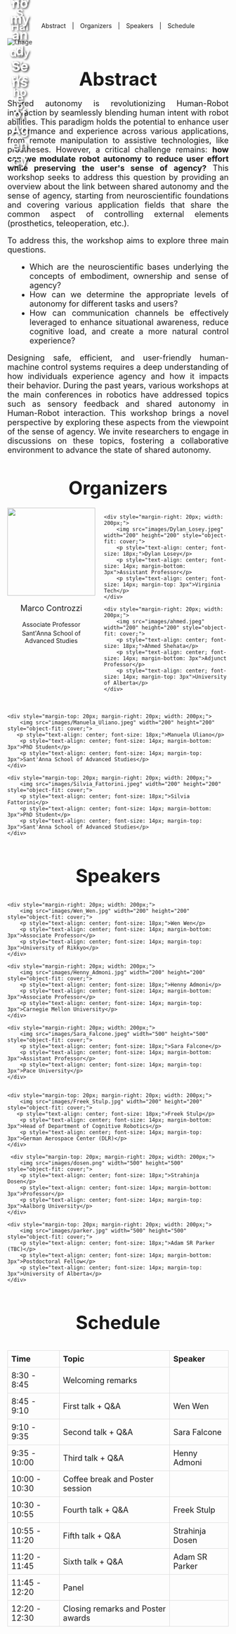<div style="text-align: center; margin-bottom: 20px;">
    <a href="#abstract" style="margin: 0 10px; text-decoration: none;">Abstract</a> |
    <a href="#Organizers" style="margin: 0 10px; text-decoration: none;">Organizers</a> |
    <a href="#Speakers" style="margin: 0 10px; text-decoration: none;">Speakers</a> |
    <a href="#Schedule" style="margin: 0 10px; text-decoration: none;">Schedule</a>
</div>

<div style="position: relative; display: inline-block;">
    <img src="images/opening.jpg" alt="Image" style="opacity: 0.9;">
    <div style="position: absolute; top: 20%; left: 50%; transform: translate(-50%, -50%); 
                color: white; font-size: 25px; font-weight: bold; text-shadow: 2px 2px 4px rgba(0,0,0,0.7);
                text-align: center; width: 80%;">
        2025 IROS Half-day Workshop 
    </div>
    <div style="position: absolute; top: 60%; left: 50%; transform: translate(-50%, -50%); 
                color: white; font-size: 30px; font-weight: bold; text-shadow: 2px 2px 4px rgba(0,0,0,0.7);
                text-align: center; width: 80%;">
        Shared Autonomy and Sense of Agency 
    </div>
</div>

<h1 id="abstract" style="text-align: center; margin-top: 50px; margin-bottom: 20px; font-size: 42px; font-weight: bold">Abstract</h1>
<div style="text-align: justify; font-size: 18px;">
Shared autonomy is revolutionizing Human-Robot interaction by seamlessly blending human intent with robot abilities.
This paradigm holds the potential to enhance user performance and experience across various applications, from remote manipulation to assistive technologies, like prostheses.
However, a critical challenge remains: <span style="font-weight: bold">how can we modulate robot autonomy to reduce user effort while preserving the user's sense of agency?</span>
This workshop seeks to address this question by providing an overview about the link between shared autonomy and the sense of agency, starting from neuroscientific foundations and covering various application fields that share the common aspect of controlling external elements (prosthetics, teleoperation, etc.).<br>

To address this, the workshop aims to explore three main questions.<br> 
<ul style="margin-top: 5px; margin-left: 20px; margin-bottom: 5px; list-style-type: disc;">
    <li>Which are the neuroscientific bases underlying the concepts of embodiment, ownership and sense of agency?</li>
    <li>How can we determine the appropriate levels of autonomy for different tasks and users?</li>
    <li>How can communication channels be effectively leveraged to enhance situational awareness, reduce cognitive load, and create a more natural control experience?</li>
</ul>

Designing safe, efficient, and user-friendly human-machine control systems requires a deep understanding of how individuals experience agency and how it impacts their behavior. During the past years, various workshops at the main conferences in robotics have addressed topics such as sensory feedback and shared autonomy in Human-Robot interaction. This workshop brings a novel perspective by exploring these aspects from the viewpoint of the sense of agency. We invite researchers to engage in discussions on these topics, fostering a collaborative environment to advance the state of shared autonomy. 
</div>

<h1 id="Organizers" style="text-align: center; margin-top: 50px; margin-bottom: 20px; font-size: 42px; font-weight: bold">Organizers</h1> 

<div style="display: flex; justify-content: center; margin-bottom: 20px;">
    <div style="margin-right: 20px; width: 200px;">
        <img src="images/Marco_Controzzi.jpeg" width="200" height="200" style="object-fit: cover;">
        <p style="text-align: center; font-size: 18px;">Marco Controzzi</p>
        <p style="text-align: center; font-size: 14px; margin-bottom: 3px">Associate Professor</p>
        <p style="text-align: center; font-size: 14px; margin-top: 3px">Sant'Anna School of Advanced Studies</p>
    </div>
    
    <div style="margin-right: 20px; width: 200px;">
        <img src="images/Dylan_Losey.jpeg" width="200" height="200" style="object-fit: cover;">
        <p style="text-align: center; font-size: 18px;">Dylan Losey</p>
        <p style="text-align: center; font-size: 14px; margin-bottom: 3px">Assistant Professor</p>
        <p style="text-align: center; font-size: 14px; margin-top: 3px">Virginia Tech</p>
    </div>

    <div style="margin-right: 20px; width: 200px;">
        <img src="images/ahmed.jpeg" width="200" height="200" style="object-fit: cover;">
        <p style="text-align: center; font-size: 18px;">Ahmed Shehata</p>
        <p style="text-align: center; font-size: 14px; margin-bottom: 3px">Adjunct Professor</p>
        <p style="text-align: center; font-size: 14px; margin-top: 3px">University of Alberta</p>
    </div>
</div>

<div style="display: flex; justify-content: center;">

    <div style="margin-top: 20px; margin-right: 20px; width: 200px;">
        <img src="images/Manuela_Uliano.jpeg" width="200" height="200" style="object-fit: cover;">
       <p style="text-align: center; font-size: 18px;">Manuela Uliano</p>
        <p style="text-align: center; font-size: 14px; margin-bottom: 3px">PhD Student</p>
        <p style="text-align: center; font-size: 14px; margin-top: 3px">Sant'Anna School of Advanced Studies</p>
    </div>

    <div style="margin-top: 20px; margin-right: 20px; width: 200px;">
        <img src="images/Silvia_Fattorini.jpeg" width="200" height="200" style="object-fit: cover;">
        <p style="text-align: center; font-size: 18px;">Silvia Fattorini</p>
        <p style="text-align: center; font-size: 14px; margin-bottom: 3px">PhD Student</p>
        <p style="text-align: center; font-size: 14px; margin-top: 3px">Sant'Anna School of Advanced Studies</p>
    </div>
    
</div>


<h1 id="Speakers" style="text-align: center; margin-top: 50px; margin-bottom: 20px; font-size: 42px; font-weight: bold">Speakers</h1> 

<div style="display: flex; justify-content: center;">

    <div style="margin-right: 20px; width: 200px;">
        <img src="images/Wen_Wen.jpg" width="200" height="200" style="object-fit: cover;">
        <p style="text-align: center; font-size: 18px;">Wen Wen</p>
        <p style="text-align: center; font-size: 14px; margin-bottom: 3px">Associate Professor</p>
        <p style="text-align: center; font-size: 14px; margin-top: 3px">University of Rikkyo</p>
    </div>

    <div style="margin-right: 20px; width: 200px;">
        <img src="images/Henny_Admoni.jpg" width="200" height="200" style="object-fit: cover;">
        <p style="text-align: center; font-size: 18px;">Henny Admoni</p>
        <p style="text-align: center; font-size: 14px; margin-bottom: 3px">Associate Professor</p>
        <p style="text-align: center; font-size: 14px; margin-top: 3px">Carnegie Mellon University</p>
    </div>

    <div style="margin-right: 20px; width: 200px;">
        <img src="images/Sara_Falcone.jpeg" width="500" height="500" style="object-fit: cover;">
        <p style="text-align: center; font-size: 18px;">Sara Falcone</p>
        <p style="text-align: center; font-size: 14px; margin-bottom: 3px">Assistant Professor</p>
        <p style="text-align: center; font-size: 14px; margin-top: 3px">Pace University</p>
    </div>
    
</div>

<div style="display: flex; justify-content: center;">

    

    <div style="margin-top: 20px; margin-right: 20px; width: 200px;">
        <img src="images/Freek_Stulp.jpg" width="200" height="200" style="object-fit: cover;">
       <p style="text-align: center; font-size: 18px;">Freek Stulp</p>
        <p style="text-align: center; font-size: 14px; margin-bottom: 3px">Head of Department of Cognitive Robotics</p>
        <p style="text-align: center; font-size: 14px; margin-top: 3px">German Aerospace Center (DLR)</p>
    </div>

     <div style="margin-top: 20px; margin-right: 20px; width: 200px;">
        <img src="images/dosen.png" width="500" height="500" style="object-fit: cover;">
        <p style="text-align: center; font-size: 18px;">Strahinja Dosen</p>
        <p style="text-align: center; font-size: 14px; margin-bottom: 3px">Professor</p>
        <p style="text-align: center; font-size: 14px; margin-top: 3px">Aalborg University</p>
    </div>

    <div style="margin-top: 20px; margin-right: 20px; width: 200px;">
        <img src="images/parker.jpg" width="500" height="500" style="object-fit: cover;">
        <p style="text-align: center; font-size: 18px;">Adam SR Parker (TBC)</p>
        <p style="text-align: center; font-size: 14px; margin-bottom: 3px">Postdoctoral Fellow</p>
        <p style="text-align: center; font-size: 14px; margin-top: 3px">University of Alberta</p>
    </div>

    
</div>


<h1 id="Schedule" style="text-align: center; margin-top: 50px; margin-bottom: 20px; font-size: 42px; font-weight: bold">Schedule</h1> 

<div style="display: flex; justify-content: center;">
<table style="border-collapse: collapse; width: 100%; font-size: 18px;">
  <thead>
    <tr>
      <th style="border: 1px solid #ddd; padding: 8px; text-align: left; font-size: 18px;">Time</th>
      <th style="border: 1px solid #ddd; padding: 8px; text-align: left; font-size: 18px;">Topic</th>
      <th style="border: 1px solid #ddd; padding: 8px; text-align: left; font-size: 18px;">Speaker</th>
    </tr>
  </thead>
  <tbody>
    <tr>
      <td style="border: 1px solid #ddd; padding: 8px; font-size: 18px;">8:30 - 8:45</td>
      <td style="border: 1px solid #ddd; padding: 8px; font-size: 18px;">Welcoming remarks</td>
      <td style="border: 1px solid #ddd; padding: 8px; font-size: 18px;"></td>
    </tr>
    <tr>
      <td style="border: 1px solid #ddd; padding: 8px; font-size: 18px;">8:45 - 9:10</td>
      <td style="border: 1px solid #ddd; padding: 8px; font-size: 18px;">First talk + Q&A</td>
      <td style="border: 1px solid #ddd; padding: 8px; font-size: 18px;">Wen Wen</td>
    </tr>
    <tr>
      <td style="border: 1px solid #ddd; padding: 8px; font-size: 18px;">9:10 - 9:35</td>
      <td style="border: 1px solid #ddd; padding: 8px; font-size: 18px;">Second talk + Q&A</td>
      <td style="border: 1px solid #ddd; padding: 8px; font-size: 18px;">Sara Falcone</td>
    </tr>
    <tr>
      <td style="border: 1px solid #ddd; padding: 8px; font-size: 18px;">9:35 - 10:00</td>
      <td style="border: 1px solid #ddd; padding: 8px; font-size: 18px;">Third talk + Q&A</td>
      <td style="border: 1px solid #ddd; padding: 8px; font-size: 18px;">Henny Admoni</td>
    </tr>
    <tr>
      <td style="border: 1px solid #ddd; padding: 8px; font-size: 18px;">10:00 - 10:30</td>
      <td style="border: 1px solid #ddd; padding: 8px; font-size: 18px;">Coffee break and Poster session</td>
      <td style="border: 1px solid #ddd; padding: 8px; font-size: 18px;"></td>
    </tr>
    <tr>
      <td style="border: 1px solid #ddd; padding: 8px; font-size: 18px;">10:30 - 10:55</td>
      <td style="border: 1px solid #ddd; padding: 8px; font-size: 18px;">Fourth talk + Q&A</td>
      <td style="border: 1px solid #ddd; padding: 8px; font-size: 18px;">Freek Stulp</td>
    </tr>
    <tr>
      <td style="border: 1px solid #ddd; padding: 8px; font-size: 18px;">10:55 - 11:20</td>
      <td style="border: 1px solid #ddd; padding: 8px; font-size: 18px;">Fifth talk + Q&A</td>
      <td style="border: 1px solid #ddd; padding: 8px; font-size: 18px;">Strahinja Dosen</td>
    </tr>
    <tr>
      <td style="border: 1px solid #ddd; padding: 8px; font-size: 18px;">11:20 - 11:45</td>
      <td style="border: 1px solid #ddd; padding: 8px; font-size: 18px;">Sixth talk + Q&A</td>
      <td style="border: 1px solid #ddd; padding: 8px; font-size: 18px;">Adam SR Parker</td>
    </tr>
    <tr>
      <td style="border: 1px solid #ddd; padding: 8px; font-size: 18px;">11:45 - 12:20</td>
      <td style="border: 1px solid #ddd; padding: 8px; font-size: 18px;">Panel</td>
      <td style="border: 1px solid #ddd; padding: 8px; font-size: 18px;"></td>
    </tr>
    <tr>
      <td style="border: 1px solid #ddd; padding: 8px; font-size: 18px;">12:20 - 12:30</td>
      <td style="border: 1px solid #ddd; padding: 8px; font-size: 18px;">Closing remarks and Poster awards</td>
      <td style="border: 1px solid #ddd; padding: 8px; font-size: 18px;"></td>
    </tr>
  </tbody>
</table>
</div>

